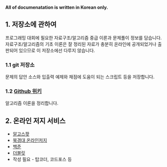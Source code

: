 **All of documenatation is written in Korean only.**

## 1. 저장소에 관하여
프로그래밍 대회에 필요한 자료구조/알고리즘 중급 이론과 문제풀이 정보를 담습니다. 자료구조/알고리즘의 기초 이론은 잘 정리된 자료가 충분히 온라인에 공개되었거나 출판되어 있으므로 이 저장소에선 다루지 않습니다.

### 1.1 git 저장소
문제의 답안 소스와 입출력 예제와 채점에 도움이 되는 스크립트 등을 저장합니다.

### 1.2 [Github 위키](https://github.com/joojis/ProgrammingContest/wiki)
알고리즘 이론을 정리합니다.

## 2. 온라인 저지 서비스
- [알고스팟](http://algospot.com/)
- [북경대 온라인저지](http://poj.org/)
- [백준](https://www.acmicpc.net/)
- [더블릿](http://www.dovelet.com/)
- 작성 필요 - 탑코더, 코드포스 등

